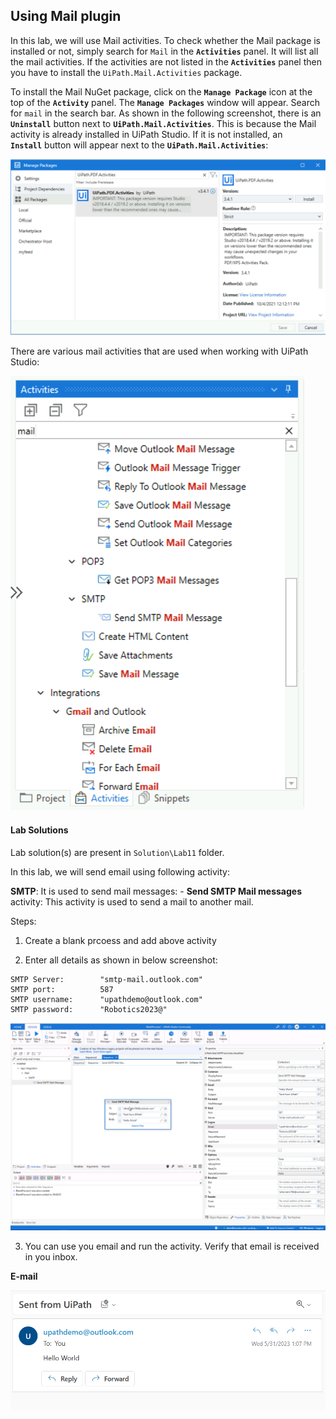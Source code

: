 

Using Mail plugin
-----------------

In this lab, we will use Mail activities. To check whether the Mail package is installed
or not, simply search for `Mail` in the **`Activities`**
panel. It will list all the mail activities. If the activities are not
listed in the **`Activities`** panel then you have to install
the `UiPath.Mail.Activities` package.

To install the Mail NuGet package, click on the **`Manage Package`**
icon at the top of the **`Activity`** panel. The **`Manage Packages`**
window will appear. Search for `mail` in the search bar. As
shown in the following screenshot, there is an **`Uninstall`** button
next to **`UiPath.Mail.Activities`**. This is because the Mail activity is already installed in UiPath Studio. If
it is not installed, an **`Install`** button will appear next to the
**`UiPath.Mail.Activities`**:

![](./images/p3.png)

There are various mail activities that are used when working with UiPath Studio:

![](./images/p4.png)


#### Lab Solutions
Lab solution(s) are present in `Solution\Lab11` folder.

In this lab, we will send email using following activity:

**SMTP**: It is used to send mail messages:
    -  **Send SMTP Mail messages** activity: This activity
        is used to send a mail to another mail.
    

Steps:

1) Create a blank prcoess and add above activity

2) Enter all details as shown in below screenshot:

```
SMTP Server:	    "smtp-mail.outlook.com"
SMTP port:			587
SMTP username:		"upathdemo@outlook.com"
SMTP password:		"Robotics2023@"
```

![](./images/p2.png)

3) You can use you email and run the activity. Verify that email is received in you inbox.

**E-mail**

![](./images/p1.png)
